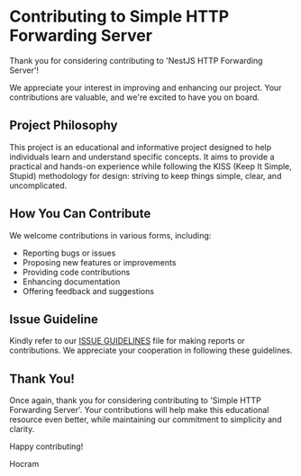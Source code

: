 # Contributing to Simple HTTP Forwarding Server
Thank you for considering contributing to 'NestJS HTTP Forwarding Server'!

We appreciate your interest in improving and enhancing our project. Your contributions are valuable, and we're excited to have you on board.

## Project Philosophy
This project is an educational and informative project designed to help individuals learn and understand specific concepts. It aims to provide a practical and hands-on experience while following the KISS (Keep It Simple, Stupid) methodology for design: striving to keep things simple, clear, and uncomplicated.

## How You Can Contribute
We welcome contributions in various forms, including:
- Reporting bugs or issues
- Proposing new features or improvements
- Providing code contributions
- Enhancing documentation
- Offering feedback and suggestions

## Issue Guideline
Kindly refer to our [ISSUE GUIDELINES](ISSUE_GUIDELINES.md) file for making reports or contributions. We appreciate your cooperation in following these guidelines.

## Thank You!
Once again, thank you for considering contributing to 'Simple HTTP Forwarding Server'. Your contributions will help make this educational resource even better, while maintaining our commitment to simplicity and clarity.

Happy contributing!

Hocram
